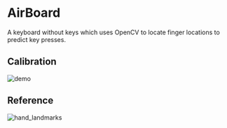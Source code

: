 # AirBoard
A keyboard without keys which uses OpenCV to locate finger locations to predict key presses. 

## Calibration
![demo](https://user-images.githubusercontent.com/62809012/120268374-ae865980-c273-11eb-9057-50975c99cdcf.gif)

## Reference
![hand_landmarks](https://user-images.githubusercontent.com/62809012/120250074-d44b3880-c24a-11eb-91c1-1a0cd290ad04.png)
